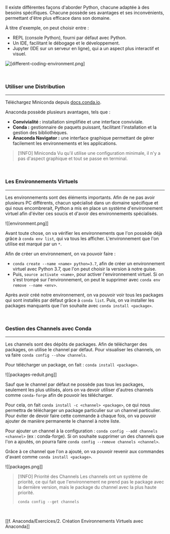 Il existe différentes façons d'aborder Python, chacune adaptée à des besoins spécifiques. Chacune possède ses avantages et ses inconvénients, permettant d'être plus efficace dans son domaine.

À titre d'exemple, on peut choisir entre :
- REPL (console Python), fourni par défaut avec Python.
- Un IDE, facilitant le débogage et le développement.
- Jupyter (IDE sur un serveur en ligne), qui a un aspect plus interactif et visuel.

![[different-coding-environment.png]](academind)

<br>

### Utiliser une Distribution

---

Téléchargez Miniconda depuis [docs.conda.io](https://docs.conda.io/projects/miniconda/en/latest/#latest-miniconda-installer-links).

Anaconda possède plusieurs avantages, tels que :
- **Convivialité :** installation simplifiée et une interface conviviale.
- **Conda :** gestionnaire de paquets puissant, facilitant l'installation et la gestion des bibliothèques.
- **Anaconda Navigator :** une interface graphique permettant de gérer facilement les environnements et les applications.

> [!INFO] Miniconda
> Vu qu'il utilise une configuration minimale, il n'y a pas d'aspect graphique et tout se passe en terminal.

<br>

### Les Environnements Virtuels

---

Les environnements sont des éléments importants. Afin de ne pas avoir plusieurs PC différents, chacun spécialisé dans un domaine spécifique et qui nous encombrerait, Python a mis en place un système d'environnement virtuel afin d'éviter ces soucis et d'avoir des environnements spécialisés.

![[environment.png]]

Avant toute chose, on va vérifier les environnements que l'on possède déjà grâce à `conda env list`, qui va tous les afficher. L'environnement que l'on utilise est marqué par un `*`.

Afin de créer un environnement, on va pouvoir faire :
- `conda create --name <name> python=3.7`, afin de créer un environnement virtuel avec Python 3.7, que l'on peut choisir la version à notre guise.
- Puis, `source activate <name>`, pour activer l'environnement virtuel.
Si on s'est trompé sur l'environnement, on peut le supprimer avec `conda env remove --name <env>`.

Après avoir créé notre environnement, on va pouvoir voir tous les packages qui sont installés par défaut grâce à `conda list`. Puis, on va installer les packages manquants que l'on souhaite avec `conda install <package>`.

<br>

### Gestion des Channels avec Conda

---

Les channels sont des dépôts de packages. Afin de télécharger des packages, on utilise le channel par défaut.
Pour visualiser les channels, on va faire `conda config --show channels`.

Pour télécharger un package, on fait : `conda install <package>`.

![[packages-reduit.png]]

Sauf que le channel par défaut ne possède pas tous les packages, seulement les plus utilisés, alors on va devoir utiliser d'autres channels comme `conda-forge` afin de pouvoir les télécharger.

Pour cela, on fait `conda install -c <channel> <package>`, ce qui nous permettra de télécharger un package particulier sur un channel particulier.
Pour éviter de devoir faire cette commande à chaque fois, on va pouvoir ajouter de manière permanente le channel à notre liste.

Pour ajouter un channel à la configuration : `conda config --add channels <channel>` (ex : conda-forge). Si on souhaite supprimer un des channels que l'on a ajoutés, on pourra faire `conda config --remove channels <channel>`.

Grâce à ce channel que l'on a ajouté, on va pouvoir revenir aux commandes d'avant comme `conda install <package>`.

![[packages.png]]

> [!INFO] Priorité des Channels
> Les channels ont un système de priorité, ce qui fait que l'environnement ne prend pas le package avec la dernière version, mais le package du channel avec la plus haute priorité.
>
> `conda config --get channels`

<br>

[[f. Anaconda/Exercices/2. Création Environnements Virtuels avec Anaconda]]